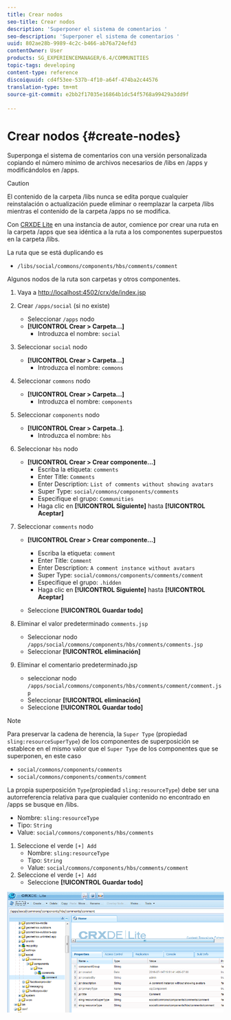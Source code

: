 ```yaml
---
title: Crear nodos
seo-title: Crear nodos
description: 'Superponer el sistema de comentarios '
seo-description: 'Superponer el sistema de comentarios '
uuid: 802ae28b-9989-4c2c-b466-ab76a724efd3
contentOwner: User
products: SG_EXPERIENCEMANAGER/6.4/COMMUNITIES
topic-tags: developing
content-type: reference
discoiquuid: cd4f53ee-537b-4f10-a64f-474ba2c44576
translation-type: tm+mt
source-git-commit: e2bb2f17035e16864b1dc54f5768a99429a3dd9f

---
```



# Crear nodos {#create-nodes}

Superponga el sistema de comentarios con una versión personalizada copiando el número mínimo de archivos necesarios de /libs en /apps y modificándolos en /apps.

>[!CAUTION]
>
>El contenido de la carpeta /libs nunca se edita porque cualquier reinstalación o actualización puede eliminar o reemplazar la carpeta /libs mientras el contenido de la carpeta /apps no se modifica.

Con [CRXDE Lite](../../help/sites-developing/developing-with-crxde-lite.md) en una instancia de autor, comience por crear una ruta en la carpeta /apps que sea idéntica a la ruta a los componentes superpuestos en la carpeta /libs.

La ruta que se está duplicando es

* `/libs/social/commons/components/hbs/comments/comment`

Algunos nodos de la ruta son carpetas y otros componentes.

1. Vaya a [http://localhost:4502/crx/de/index.jsp](http://localhost:4502/crx/de/index.jsp)
1. Crear `/apps/social` (si no existe)
   * Seleccionar `/apps` nodo
   * **[!UICONTROL Crear > Carpeta...]**
      * Introduzca el nombre: `social`
1. Seleccionar `social` nodo
   * **[!UICONTROL Crear > Carpeta...]**
      * Introduzca el nombre: `commons`
1. Seleccionar `commons` nodo
   * **[!UICONTROL Crear > Carpeta...]**
      * Introduzca el nombre: `components`
1. Seleccionar `components` nodo
   * **[!UICONTROL Crear > Carpeta..]**.
      * Introduzca el nombre: `hbs`
1. Seleccionar `hbs` nodo
   * **[!UICONTROL Crear > Crear componente...]**
      * Escriba la etiqueta: `comments`
      * Enter Title: `Comments`
      * Enter Description: `List of comments without showing avatars`
      * Super Type: `social/commons/components/comments`
      * Especifique el grupo: `Communities`
      * Haga clic en **[!UICONTROL Siguiente]** hasta **[!UICONTROL Aceptar]**
1. Seleccionar `comments` nodo

   * **[!UICONTROL Crear > Crear componente...]**

      * Escriba la etiqueta: `comment`
      * Enter Title: `Comment`
      * Enter Description: `A comment instance without avatars`
      * Super Type: `social/commons/components/comments/comment`
      * Especifique el grupo: `.hidden`
      * Haga clic en **[!UICONTROL Siguiente]** hasta **[!UICONTROL Aceptar]**
   * Seleccione **[!UICONTROL Guardar todo]**
1. Eliminar el valor predeterminado `comments.jsp`
   * Seleccionar nodo `/apps/social/commons/components/hbs/comments/comments.jsp`
   * Seleccionar **[!UICONTROL eliminación]**
1. Eliminar el comentario predeterminado.jsp
   * seleccionar nodo `/apps/social/commons/components/hbs/comments/comment/comment.jsp`
   * Seleccionar **[!UICONTROL eliminación]**
   * Seleccione **[!UICONTROL Guardar todo]**

>[!NOTE]
>
>Para preservar la cadena de herencia, la `Super Type` (propiedad `sling:resourceSuperType`) de los componentes de superposición se establece en el mismo valor que el `Super Type` de los componentes que se superponen, en este caso
>
>* `social/commons/components/comments`
>* `social/commons/components/comments/comment`
>



La propia superposición `Type`(propiedad `sling:resourceType`) debe ser una autorreferencia relativa para que cualquier contenido no encontrado en /apps se busque en /libs.
* Nombre: `sling:resourceType`
* Tipo: `String`
* Value: `social/commons/components/hbs/comments`

1. Seleccione el verde `[+] Add`
   * Nombre: `sling:resourceType`
   * Tipo: `String`
   * Value: `social/commons/components/hbs/comments/comment`
1. Seleccione el verde `[+] Add`
   * Seleccione **[!UICONTROL Guardar todo]**

![climage_1-4](assets/chlimage_1-4.png)

